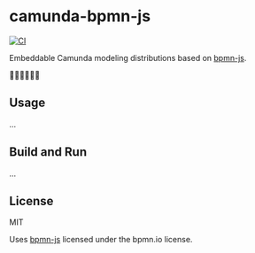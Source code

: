 # camunda-bpmn-js

[![CI](https://github.com/camunda/camunda-bpmn-js/workflows/CI/badge.svg)](https://github.com/camunda/camunda-bpmn-js/actions?query=workflow%3ACI)


Embeddable Camunda modeling distributions based on [bpmn-js](https://github.com/bpmn-io/bpmn-js).

🚧👷‍♀️👷‍♂️🚧

## Usage

...

## Build and Run

...

## License

MIT

Uses [bpmn-js](https://github.com/bpmn-io/bpmn-js) licensed under the bpmn.io license.